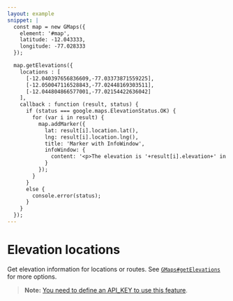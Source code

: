 ```yaml
---
layout: example
snippet: |
  const map = new GMaps({
    element: '#map',
    latitude: -12.043333,
    longitude: -77.028333
  });

  map.getElevations({
    locations : [
      [-12.040397656836609,-77.03373871559225],
      [-12.050047116528843,-77.02448169303511],
      [-12.044804866577001,-77.02154422636042]
    ],
    callback : function (result, status) {
      if (status === google.maps.ElevationStatus.OK) {
        for (var i in result) {
          map.addMarker({
            lat: result[i].location.lat(),
            lng: result[i].location.lng(),
            title: 'Marker with InfoWindow',
            infoWindow: {
              content: '<p>The elevation is '+result[i].elevation+' in meters</p>'
            }
          });
        }
      }
      else {
        console.error(status);
      }
    }
  });
---
```

# Elevation locations

Get elevation information for locations or routes. See [`GMaps#getElevations`](/docs/module-Routes.html#~getElevations) for more options.

> **Note:** [You need to define an API_KEY to use this feature](https://github.com/hpneo/gmaps/issues/580).